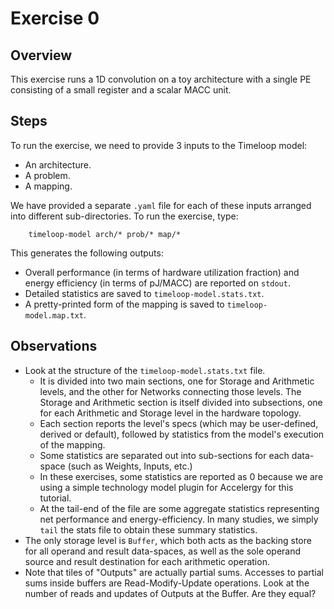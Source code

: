 Exercise 0
==========

## Overview

This exercise runs a 1D convolution on a toy architecture with a single PE consisting of a small register and a scalar MACC unit.

## Steps

To run the exercise, we need to provide 3 inputs to the Timeloop model:
- An architecture.
- A problem.
- A mapping.

We have provided a separate `.yaml` file for each of these inputs arranged into different sub-directories. To run the exercise, type:

```
    timeloop-model arch/* prob/* map/*
```

This generates the following outputs:
- Overall performance (in terms of hardware utilization fraction) and energy efficiency (in terms of pJ/MACC) are reported on `stdout`.
- Detailed statistics are saved to `timeloop-model.stats.txt`.
- A pretty-printed form of the mapping is saved to `timeloop-model.map.txt`.

## Observations

- Look at the structure of the `timeloop-model.stats.txt` file.
  - It is divided into two main sections, one for Storage and Arithmetic levels, and the other for Networks connecting those levels. The Storage and Arithmetic section is itself divided into subsections, one for each Arithmetic and Storage level in the hardware topology.
  - Each section reports the level's specs (which may be user-defined, derived or default), followed by statistics from the model's execution of the mapping.
  - Some statistics are separated out into sub-sections for each data-space (such as Weights, Inputs, etc.)
  - In these exercises, some statistics are reported as 0 because we are using a simple technology model plugin for Accelergy for this tutorial.
  - At the tail-end of the file are some aggregate statistics representing net performance and energy-efficiency. In many studies, we simply `tail` the stats file to obtain these summary statistics.
- The only storage level is `Buffer`, which both acts as the backing store for all operand and result data-spaces, as well as the sole operand source and result destination for each arithmetic operation.
- Note that tiles of "Outputs" are actually partial sums. Accesses to partial sums inside buffers are Read-Modify-Update operations. Look at the number of reads and updates of Outputs at the Buffer. Are they equal?
